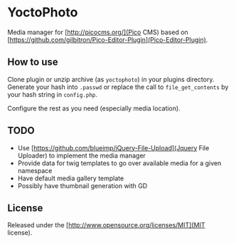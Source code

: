 YoctoPhoto
==========
Media manager for [http://picocms.org/](Pico CMS) based on [https://github.com/gilbitron/Pico-Editor-Plugin](Pico-Editor-Plugin).

How to use
----------
Clone plugin or unzip archive (as `yoctophoto`) in your plugins directory.
Generate your hash into `.passwd` or replace the call to `file_get_contents` by your hash string in `config.php`.

Configure the rest as you need (especially media location).

TODO
----
  * Use [https://github.com/blueimp/jQuery-File-Upload](Jquery File Uploader) to implement the media manager
  * Provide data for twig templates to go over available media for a given namespace
  * Have default media gallery template
  * Possibly have thumbnail generation with GD

License
-------
Released under the [http://www.opensource.org/licenses/MIT](MIT license).
